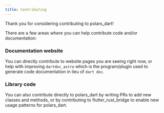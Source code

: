 ```yaml
---
title: Contributing
---
```


Thank you for considering contributing to polars_dart!

There are a few areas where you can help contribute code and/or documentation:

### Documentation website

You can directly contribute to website pages you are seeing right now,
or help with improving `dartdoc_astro` which is the program/plugin used to generate
code documentation in lieu of `dart doc`.

### Library code

You can also contribute directly to polars_dart by writing PRs to add new classes and
methods, or by contributing to flutter_rust_bridge to enable new usage patterns for polars_dart.
